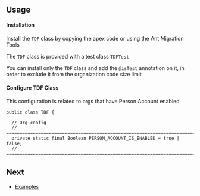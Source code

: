 ## Usage 



#### Installation

Install the ``TDF`` class by copying the apex code or using the Ant Migration Tools

The ``TDF`` class is provided with a test class ``TDFTest``

You can install only the ``TDF`` class and add the ``@isTest`` annotation on it, in order to exclude it from the organization code size limit 

#### Configure TDF Class 

This configuration is related to orgs that have Person Account enabled 

  ```apex
public class TDF {

	// Org config
	// ==========================================================================
	private static final Boolean PERSON_ACCOUNT_IS_ENABLED = true | false;
	// ==========================================================================
  ```

## Next

* [Examples](EXAMPLES.md) 
